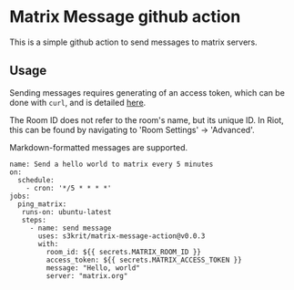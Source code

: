 # Matrix Message github action

This is a simple github action to send messages to matrix servers.

## Usage

Sending messages requires generating of an access token, which can be done with
`curl`, and is detailed [here](https://matrix.org/docs/guides/client-server-api/).

The Room ID does not refer to the room's name, but its unique ID. In Riot, this
can be found by navigating to 'Room Settings' -> 'Advanced'.

Markdown-formatted messages are supported.

```workflow
name: Send a hello world to matrix every 5 minutes
on:
  schedule:
    - cron: '*/5 * * * *'
jobs:
  ping_matrix:
   runs-on: ubuntu-latest
   steps:
     - name: send message
       uses: s3krit/matrix-message-action@v0.0.3
       with:
         room_id: ${{ secrets.MATRIX_ROOM_ID }}
         access_token: ${{ secrets.MATRIX_ACCESS_TOKEN }}
         message: "Hello, world"
         server: "matrix.org"
```
